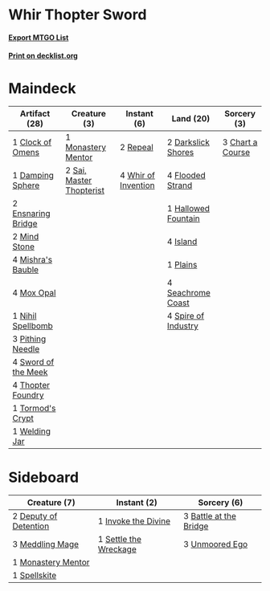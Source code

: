 # Whir Thopter Sword

#### [Export MTGO List](../collection/Whir%20Thopter%20Sword/Whir%20Thopter%20Sword.txt)
#### [Print on decklist.org](http://decklist.org/?deckmain=3%09Chart%20a%20Course%0A1%09Clock%20of%20Omens%0A1%09Damping%20Sphere%0A2%09Darkslick%20Shores%0A2%09Ensnaring%20Bridge%0A4%09Flooded%20Strand%0A1%09Hallowed%20Fountain%0A4%09Island%0A2%09Mind%20Stone%0A4%09Mishra's%20Bauble%0A1%09Monastery%20Mentor%0A4%09Mox%20Opal%0A1%09Nihil%20Spellbomb%0A3%09Pithing%20Needle%0A1%09Plains%0A2%09Repeal%0A2%09Sai,%20Master%20Thopterist%0A4%09Seachrome%20Coast%0A4%09Spire%20of%20Industry%0A4%09Sword%20of%20the%20Meek%0A4%09Thopter%20Foundry%0A1%09Tormod's%20Crypt%0A1%09Welding%20Jar%0A4%09Whir%20of%20Invention&deckside=3%09Battle%20at%20the%20Bridge%0A2%09Deputy%20of%20Detention%0A1%09Invoke%20the%20Divine%0A3%09Meddling%20Mage%0A1%09Monastery%20Mentor%0A1%09Settle%20the%20Wreckage%0A1%09Spellskite%0A3%09Unmoored%20Ego)
# Maindeck

|                                        Artifact (28)                                         |                                           Creature (3)                                            |                                         Instant (6)                                          |                                          Land (20)                                           |                                        Sorcery (3)                                        |
|----------------------------------------------------------------------------------------------|---------------------------------------------------------------------------------------------------|----------------------------------------------------------------------------------------------|----------------------------------------------------------------------------------------------|-------------------------------------------------------------------------------------------|
|1 [Clock of Omens](http://gatherer.wizards.com/Pages/Card/Details.aspx?multiverseid=51129)    |1 [Monastery Mentor](http://gatherer.wizards.com/Pages/Card/Details.aspx?multiverseid=391883)      |2 [Repeal](http://gatherer.wizards.com/Pages/Card/Details.aspx?multiverseid=405357)           |2 [Darkslick Shores](http://gatherer.wizards.com/Pages/Card/Details.aspx?multiverseid=209400) |3 [Chart a Course](http://gatherer.wizards.com/Pages/Card/Details.aspx?multiverseid=435200)|
|1 [Damping Sphere](http://gatherer.wizards.com/Pages/Card/Details.aspx?multiverseid=443101)   |2 [Sai, Master Thopterist](http://gatherer.wizards.com/Pages/Card/Details.aspx?multiverseid=447205)|4 [Whir of Invention](http://gatherer.wizards.com/Pages/Card/Details.aspx?multiverseid=423716)|4 [Flooded Strand](http://gatherer.wizards.com/Pages/Card/Details.aspx?multiverseid=405098)   |                                                                                           |
|2 [Ensnaring Bridge](http://gatherer.wizards.com/Pages/Card/Details.aspx?multiverseid=15866)  |                                                                                                   |                                                                                              |1 [Hallowed Fountain](http://gatherer.wizards.com/Pages/Card/Details.aspx?multiverseid=97071) |                                                                                           |
|2 [Mind Stone](http://gatherer.wizards.com/Pages/Card/Details.aspx?multiverseid=135280)       |                                                                                                   |                                                                                              |4 [Island](http://gatherer.wizards.com/Pages/Card/Details.aspx?multiverseid=439857)           |                                                                                           |
|4 [Mishra's Bauble](http://gatherer.wizards.com/Pages/Card/Details.aspx?multiverseid=122122)  |                                                                                                   |                                                                                              |1 [Plains](http://gatherer.wizards.com/Pages/Card/Details.aspx?multiverseid=439856)           |                                                                                           |
|4 [Mox Opal](http://gatherer.wizards.com/Pages/Card/Details.aspx?multiverseid=397719)         |                                                                                                   |                                                                                              |4 [Seachrome Coast](http://gatherer.wizards.com/Pages/Card/Details.aspx?multiverseid=209399)  |                                                                                           |
|1 [Nihil Spellbomb](http://gatherer.wizards.com/Pages/Card/Details.aspx?multiverseid=442215)  |                                                                                                   |                                                                                              |4 [Spire of Industry](http://gatherer.wizards.com/Pages/Card/Details.aspx?multiverseid=423851)|                                                                                           |
|3 [Pithing Needle](http://gatherer.wizards.com/Pages/Card/Details.aspx?multiverseid=129526)   |                                                                                                   |                                                                                              |                                                                                              |                                                                                           |
|4 [Sword of the Meek](http://gatherer.wizards.com/Pages/Card/Details.aspx?multiverseid=126215)|                                                                                                   |                                                                                              |                                                                                              |                                                                                           |
|4 [Thopter Foundry](http://gatherer.wizards.com/Pages/Card/Details.aspx?multiverseid=183017)  |                                                                                                   |                                                                                              |                                                                                              |                                                                                           |
|1 [Tormod's Crypt](http://gatherer.wizards.com/Pages/Card/Details.aspx?multiverseid=389723)   |                                                                                                   |                                                                                              |                                                                                              |                                                                                           |
|1 [Welding Jar](http://gatherer.wizards.com/Pages/Card/Details.aspx?multiverseid=48328)       |                                                                                                   |                                                                                              |                                                                                              |                                                                                           |


# Sideboard

|                                          Creature (7)                                          |                                          Instant (2)                                           |                                           Sorcery (6)                                           |
|------------------------------------------------------------------------------------------------|------------------------------------------------------------------------------------------------|-------------------------------------------------------------------------------------------------|
|2 [Deputy of Detention](http://gatherer.wizards.com/Pages/Card/Details.aspx?multiverseid=457309)|1 [Invoke the Divine](http://gatherer.wizards.com/Pages/Card/Details.aspx?multiverseid=442910)  |3 [Battle at the Bridge](http://gatherer.wizards.com/Pages/Card/Details.aspx?multiverseid=423720)|
|3 [Meddling Mage](http://gatherer.wizards.com/Pages/Card/Details.aspx?multiverseid=179547)      |1 [Settle the Wreckage](http://gatherer.wizards.com/Pages/Card/Details.aspx?multiverseid=435186)|3 [Unmoored Ego](http://gatherer.wizards.com/Pages/Card/Details.aspx?multiverseid=452962)        |
|1 [Monastery Mentor](http://gatherer.wizards.com/Pages/Card/Details.aspx?multiverseid=391883)   |                                                                                                |                                                                                                 |
|1 [Spellskite](http://gatherer.wizards.com/Pages/Card/Details.aspx?multiverseid=397743)         |                                                                                                |                                                                                                 |


